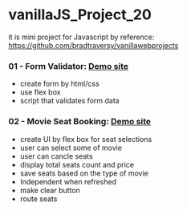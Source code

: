 # vanillaJS_Project_20

it is mini project for Javascript
by reference: https://github.com/bradtraversy/vanillawebprojects

### 01 - Form Validator: [Demo site](https://htmlpreview.github.io/?https://github.com/malbong/vanillaJS_Project_20/blob/main/01_FormValidator/index.html)

- create form by html/css
- use flex box
- script that validates form data

### 02 - Movie Seat Booking: [Demo site](https://htmlpreview.github.io/?https://github.com/malbong/vanillaJS_Project_20/blob/main/02_MovieSeatBooking/index.html)

- create UI by flex box for seat selections
- user can select some of movie
- user can cancle seats
- display total seats count and price
- save seats based on the type of movie
- Independent when refreshed
- make clear button
- route seats
